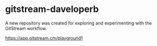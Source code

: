 # gitstream-daveloperb

A new repository was created for exploring and experimenting with the GitStream workflow.

https://app.gitstream.cm/playground1

